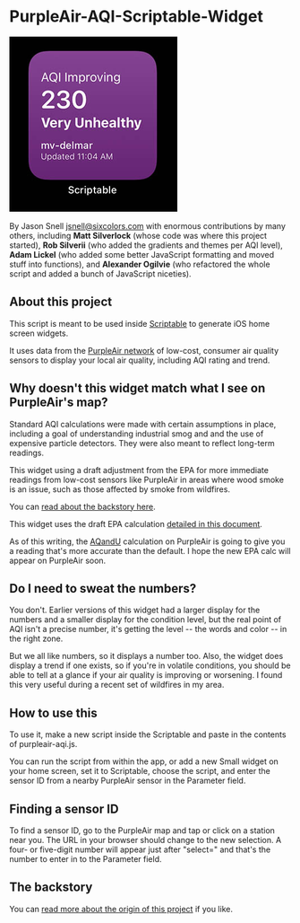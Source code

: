 # PurpleAir-AQI-Scriptable-Widget

![](widget.jpg "Widget in action")

By Jason Snell <jsnell@sixcolors.com> with enormous contributions by many others, including **Matt Silverlock** (whose code was where this project started), **Rob Silverii** (who added the gradients and themes per AQI level), **Adam Lickel** (who added some better JavaScript formatting and moved stuff into functions), and **Alexander Ogilvie** (who refactored the whole script and added a bunch of JavaScript niceties).

## About this project

This script is meant to be used inside [Scriptable](https://scriptable.app) to generate iOS home screen widgets.

It uses data from the [PurpleAir network](https://www2.purpleair.com) of low-cost, consumer air quality sensors to display your local air quality, including AQI rating and trend.

## Why doesn't this widget match what I see on PurpleAir's map?

Standard AQI calculations were made with certain assumptions in place, including a goal of understanding industrial smog and and the use of expensive particle detectors. They were also meant to reflect long-term readings.

This widget using a draft adjustment from the EPA for more immediate readings from low-cost sensors like PurpleAir in areas where wood smoke is an issue, such as those affected by smoke from wildfires.

You can [read about the backstory here](https://thebolditalic.com/understanding-purpleair-vs-airnow-gov-measurements-of-wood-smoke-pollution-562923a55226).

This widget uses the draft EPA calculation [detailed in this document](https://cfpub.epa.gov/si/si_public_record_report.cfm?dirEntryId=349513&Lab=CEMM&simplesearch=0&showcriteria=2&sortby=pubDate&timstype=&datebeginpublishedpresented=08/25/2018).

As of this writing, the [AQandU](https://climatechange.ucdavis.edu/what-can-i-do/making-sense-of-air-quality-sensors-an-aqi-explainer/) calculation on PurpleAir is going to give you a reading that's more accurate than the default. I hope the new EPA calc will appear on PurpleAir soon.

## Do I need to sweat the numbers?

You don't. Earlier versions of this widget had a larger display for the numbers and a smaller display for the condition level, but the real point of AQI isn't a precise number, it's getting the level -- the words and color -- in the right zone.

But we all like numbers, so it displays a number too. Also, the widget does display a trend if one exists, so if you're in volatile conditions, you should be able to tell at a glance if your air quality is improving or worsening. I found this very useful during a recent set of wildfires in my area.

## How to use this

To use it, make a new script inside the Scriptable and paste in the contents of purpleair-aqi.js. 

You can run the script from within the app, or add a new Small widget on your home screen, set it to Scriptable, choose the script, and enter the sensor ID from a nearby PurpleAir sensor in the Parameter field.

## Finding a sensor ID

To find a sensor ID, go to the PurpleAir map and tap or click on a station near you. The URL in your browser should change to the new selection. A four- or five-digit number will appear just after "select=" and that's the number to enter in to the Parameter field.

## The backstory

You can [read more about the origin of this project](https://sixcolors.com/post/2020/08/how-bad-is-the-air-out-there/) if you like.



